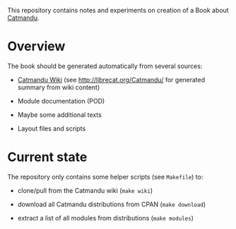 This repository contains notes and experiments on creation of a Book about
[Catmandu](https://librecat.org/Catmandu).

# Overview

The book should be generated automatically from several sources:

* [Catmandu Wiki](https://github.com/LibreCat/Catmandu/wiki) (see 
  <http://librecat.org/Catmandu/> for generated summary from wiki content)

* Module documentation (POD)

* Maybe some additional texts

* Layout files and scripts

# Current state

The repository only contains some helper scripts (see `Makefile`) to:

* clone/pull from the Catmandu wiki (`make wiki`)

* download all Catmandu distributions from CPAN (`make download`)

* extract a list of all modules from distributions (`make modules`)

